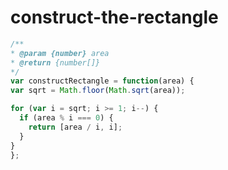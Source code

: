 
  # construct-the-rectangle

  ```javascript
  /**
 * @param {number} area
 * @return {number[]}
 */
var constructRectangle = function(area) {
  var sqrt = Math.floor(Math.sqrt(area));

  for (var i = sqrt; i >= 1; i--) {
    if (area % i === 0) {
      return [area / i, i];
    }
  }
};

  ```
  